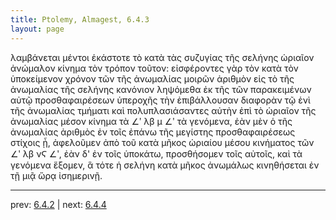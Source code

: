 ```yaml
---
title: Ptolemy, Almagest, 6.4.3
layout: page
---
```


λαμβάνεται μέντοι ἑκάστοτε τὸ κατὰ τὰς συζυγίας τῆς σελήνης ὡριαῖον ἀνώμαλον κίνημα τὸν τρόπον τοῦτον: εἰσφέροντες γὰρ τὸν κατὰ τὸν ὑποκείμενον χρόνον τῶν τῆς ἀνωμαλίας μοιρῶν ἀριθμὸν εἰς τὸ τῆς ἀνωμαλίας τῆς σελήνης κανόνιον ληψόμεθα ἐκ τῆς τῶν παρακειμένων αὐτῷ προσθαφαιρέσεων ὑπεροχῆς τὴν ἐπιβάλλουσαν διαφορὰν τῷ ἑνὶ τῆς ἀνωμαλίας τμήματι καὶ πολυπλασιάσαντες αὐτὴν ἐπὶ τὸ ὡριαῖον τῆς ἀνωμαλίας μέσον κίνημα τὰ ∠ʹ λβ μ ∠ʹ τὰ γενόμενα, ἐὰν μὲν ὁ τῆς ἀνωμαλίας ἀριθμὸς ἐν τοῖς ἐπάνω τῆς μεγίστης προσθαφαιρέσεως στίχοις ᾖ, ἀφελοῦμεν ἀπὸ τοῦ κατὰ μῆκος ὡριαίου μέσου κινήματος τῶν ∠ʹ λβ νϚ ∠ʹ, ἐὰν δ' ἐν τοῖς ὑποκάτω, προσθήσομεν τοῖς αὐτοῖς, καὶ τὰ γενόμενα ἕξομεν, ἃ τότε ἡ σελήνη κατὰ μῆκος ἀνωμάλως κινηθήσεται ἐν τῇ μιᾷ ὥρᾳ ἰσημερινῇ. 

---

prev: [6.4.2](../6.4.2/) | next: [6.4.4](../6.4.4/)

